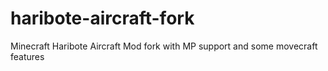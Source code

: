 haribote-aircraft-fork
======================

Minecraft Haribote Aircraft Mod fork with MP support and some movecraft features

